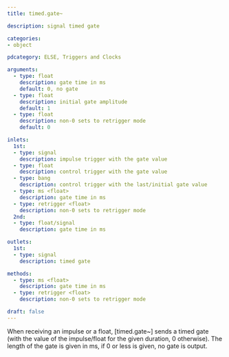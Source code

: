 ```yaml
---
title: timed.gate~

description: signal timed gate

categories:
- object

pdcategory: ELSE, Triggers and Clocks

arguments:
  - type: float
    description: gate time in ms
    default: 0, no gate
  - type: float
    description: initial gate amplitude
    default: 1
  - type: float
    description: non-0 sets to retrigger mode
    default: 0

inlets:
  1st:
  - type: signal
    description: impulse trigger with the gate value
  - type: float
    description: control trigger with the gate value
  - type: bang
    description: control trigger with the last/initial gate value
  - type: ms <float>
    description: gate time in ms
  - type: retrigger <float>
    description: non-0 sets to retrigger mode
  2nd:
  - type: float/signal
    description: gate time in ms

outlets:
  1st:
  - type: signal
    description: timed gate

methods:
  - type: ms <float>
    description: gate time in ms
  - type: retrigger <float>
    description: non-0 sets to retrigger mode

draft: false
---
```


When receiving an impulse or a float, [timed.gate~] sends a timed gate (with the value of the impulse/float for the given duration, 0 otherwise). The length of the gate is given in ms, if 0 or less is given, no gate is output.
